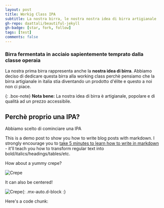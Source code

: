 ```yaml
---
layout: post
title: Workig Class IPA
subtitle: La nostra birra, le nostra nostra idea di birra artigianale
gh-repo: daattali/beautiful-jekyll
gh-badge: [star, fork, follow]
tags: [test]
comments: false
---
```

### Birra fermentata in acciaio sapientemente temprato dalla classe operaia
La nostra prima birra rappresenta anche la **nostra idea di birra**.
Abbiamo deciso di dedicare questa birra alla working class perchè pensiamo che la birra artigianale in italia stia diventando un prodotto d'élite e questo a noi non ci piace.


{: .box-note}
**Nota bene:** La nostra idea di birra è artigianale, popolare e di qualità ad un prezzo accessibile.

## Perchè proprio una IPA?
Abbiamo scelto di cominciare una IPA


This is a demo post to show you how to write blog posts with markdown.  I strongly encourage you to [take 5 minutes to learn how to write in markdown](https://markdowntutorial.com/) - it'll teach you how to transform regular text into bold/italics/headings/tables/etc.




How about a yummy crepe?

![Crepe](https://s3-media3.fl.yelpcdn.com/bphoto/cQ1Yoa75m2yUFFbY2xwuqw/348s.jpg)

It can also be centered!

![Crepe](https://s3-media3.fl.yelpcdn.com/bphoto/cQ1Yoa75m2yUFFbY2xwuqw/348s.jpg){: .mx-auto.d-block :}

Here's a code chunk:


